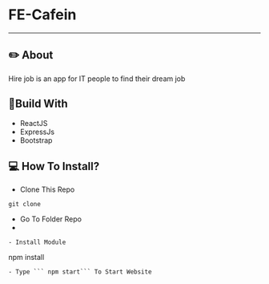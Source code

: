 # FE-Cafein
---

## ✏️ About

Hire job is an app for IT people to find their dream job


## 🔖Build With
- ReactJS
- ExpressJs
- Bootstrap

## 💻 How To Install?
- Clone This Repo
```
git clone 
```
- Go To Folder Repo
- 
```
- Install Module
```
npm install
```
- Type ``` npm start``` To Start Website


